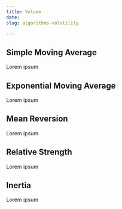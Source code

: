 ```yaml
---
title: Volume
date: 
slug: algorithms-volatility

---
```

## Simple Moving Average

Lorem ipsum

## Exponential Moving Average

Lorem ipsum

## Mean Reversion

Lorem ipsum

## Relative Strength

Lorem ipsum

## Inertia

Lorem ipsum
